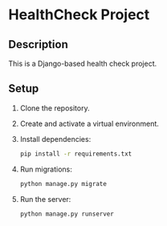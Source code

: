 # HealthCheck Project

## Description

This is a Django-based health check project.

## Setup

1. Clone the repository.
2. Create and activate a virtual environment.
3. Install dependencies:

   ```bash
   pip install -r requirements.txt
   ```

4. Run migrations:

   ```bash
   python manage.py migrate
   ```

5. Run the server:

   ```bash
   python manage.py runserver
   ```
